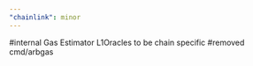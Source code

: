 ```yaml
---
"chainlink": minor
---
```


#internal Gas Estimator L1Oracles to be chain specific
#removed cmd/arbgas
